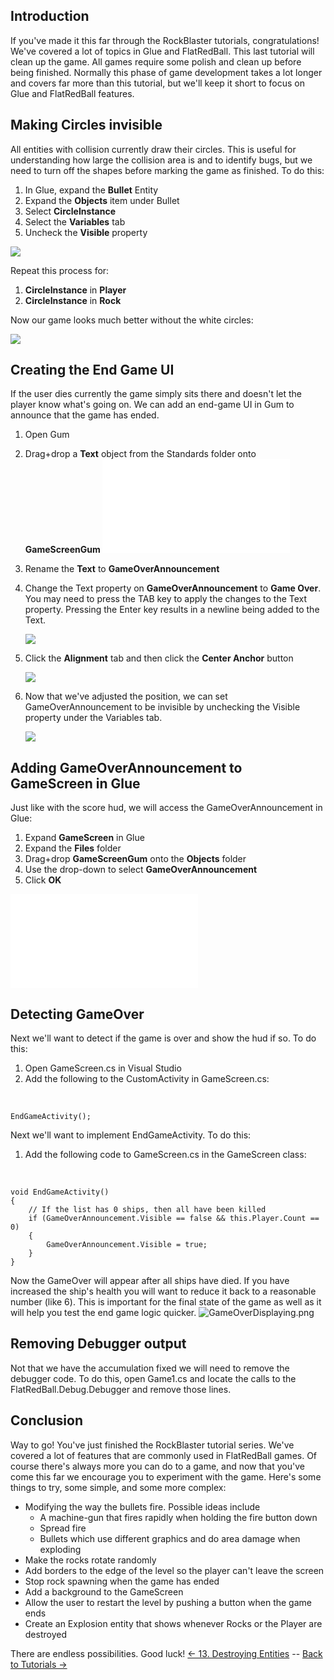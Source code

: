 ## Introduction

If you've made it this far through the RockBlaster tutorials, congratulations! We've covered a lot of topics in Glue and FlatRedBall. This last tutorial will clean up the game. All games require some polish and clean up before being finished. Normally this phase of game development takes a lot longer and covers far more than this tutorial, but we'll keep it short to focus on Glue and FlatRedBall features.

## Making Circles invisible

All entities with collision currently draw their circles. This is useful for understanding how large the collision area is and to identify bugs, but we need to turn off the shapes before marking the game as finished. To do this:

1.  In Glue, expand the **Bullet** Entity
2.  Expand the **Objects** item under Bullet
3.  Select **CircleInstance**
4.  Select the **Variables** tab
5.  Uncheck the **Visible** property

![](/media/2021-03-img_604e24ad82366.png)

Repeat this process for:

1.  **CircleInstance** in **Player**
2.  **CircleInstance** in **Rock**

Now our game looks much better without the white circles:

![](/media/2021-03-img_604e2525536e5.png)

## Creating the End Game UI

If the user dies currently the game simply sits there and doesn't let the player know what's going on. We can add an end-game UI in Gum to announce that the game has ended.

1.  Open Gum

2.  Drag+drop a **Text** object from the Standards folder onto **GameScreenGum [![](/wp-content/uploads/2016/01/2021_March_14_093302.gif.md)](/wp-content/uploads/2016/01/2021_March_14_093302.gif.md)**

3.  Rename the **Text** to **GameOverAnnouncement**

4.  Change the Text property on **GameOverAnnouncement** to **Game Over**. You may need to press the TAB key to apply the changes to the Text property. Pressing the Enter key results in a newline being added to the Text.

    ![](/media/2021-03-img_604e2624d45ef.png)

5.  Click the **Alignment** tab and then click the **Center Anchor** button

    ![](/media/2021-03-img_604e26746797a.png)

6.  Now that we've adjusted the position, we can set GameOverAnnouncement to be invisible by unchecking the Visible property under the Variables tab.

    ![](/media/2021-03-img_604e26f283407.png)

## Adding GameOverAnnouncement to GameScreen in Glue

Just like with the score hud, we will access the GameOverAnnouncement in Glue:

1.  Expand **GameScreen** in Glue
2.  Expand the **Files** folder
3.  Drag+drop **GameScreenGum** onto the **Objects** folder
4.  Use the drop-down to select **GameOverAnnouncement**
5.  Click **OK**

[![](/wp-content/uploads/2016/01/2021_March_14_090510.gif.md)](/wp-content/uploads/2016/01/2021_March_14_090510.gif.md)

## Detecting GameOver

Next we'll want to detect if the game is over and show the hud if so. To do this:

1.  Open GameScreen.cs in Visual Studio
2.  Add the following to the CustomActivity in GameScreen.cs:

&nbsp;

    EndGameActivity();

Next we'll want to implement EndGameActivity. To do this:

1.  Add the following code to GameScreen.cs in the GameScreen class:

&nbsp;

    void EndGameActivity()
    {
        // If the list has 0 ships, then all have been killed
        if (GameOverAnnouncement.Visible == false && this.Player.Count == 0)
        {
            GameOverAnnouncement.Visible = true;
        }
    }

Now the GameOver will appear after all ships have died. If you have increased the ship's health you will want to reduce it back to a reasonable number (like 6). This is important for the final state of the game as well as it will help you test the end game logic quicker. ![GameOverDisplaying.png](/media/migrated_media-GameOverDisplaying.png)

## Removing Debugger output

Not that we have the accumulation fixed we will need to remove the debugger code. To do this, open Game1.cs and locate the calls to the FlatRedBall.Debug.Debugger and remove those lines.

## Conclusion

Way to go! You've just finished the RockBlaster tutorial series. We've covered a lot of features that are commonly used in FlatRedBall games. Of course there's always more you can do to a game, and now that you've come this far we encourage you to experiment with the game. Here's some things to try, some simple, and some more complex:

-   Modifying the way the bullets fire. Possible ideas include
    -   A machine-gun that fires rapidly when holding the fire button down
    -   Spread fire
    -   Bullets which use different graphics and do area damage when exploding
-   Make the rocks rotate randomly
-   Add borders to the edge of the level so the player can't leave the screen
-   Stop rock spawning when the game has ended
-   Add a background to the GameScreen
-   Allow the user to restart the level by pushing a button when the game ends
-   Create an Explosion entity that shows whenever Rocks or the Player are destroyed

There are endless possibilities. Good luck! [\<- 13. Destroying Entities](/documentation/tutorials/rock-blaster/tutorials-rock-blaster-destroying-entities.md "Tutorials:Rock Blaster:Destroying Entities") -- [Back to Tutorials -\>](/documentation/tutorials.md "Category:FlatRedBall XNA Tutorials")
